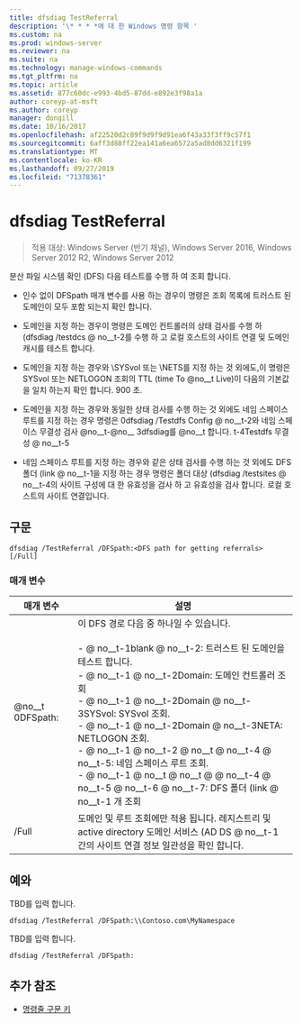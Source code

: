 ```yaml
---
title: dfsdiag TestReferral
description: '\* * * *에 대 한 Windows 명령 항목 '
ms.custom: na
ms.prod: windows-server
ms.reviewer: na
ms.suite: na
ms.technology: manage-windows-commands
ms.tgt_pltfrm: na
ms.topic: article
ms.assetid: 877c60dc-e993-4bd5-87dd-e892e3f98a1a
author: coreyp-at-msft
ms.author: coreyp
manager: dongill
ms.date: 10/16/2017
ms.openlocfilehash: af22520d2c89f9d9f9d91ea6f43a33f3ff9c57f1
ms.sourcegitcommit: 6aff3d88ff22ea141a6ea6572a5ad8dd6321f199
ms.translationtype: MT
ms.contentlocale: ko-KR
ms.lasthandoff: 09/27/2019
ms.locfileid: "71378361"
---
```

# <a name="dfsdiag-testreferral"></a>dfsdiag TestReferral

>적용 대상: Windows Server (반기 채널), Windows Server 2016, Windows Server 2012 R2, Windows Server 2012

분산 파일 시스템 확인 \(DFS\) 다음 테스트를 수행 하 여 조회 합니다.  
  
-   인수 없이 DFSpath 매개 변수를 사용 하는 경우이 명령은 조회 목록에 트러스트 된 도메인이 모두 포함 되는지 확인 합니다.  
  
-   도메인을 지정 하는 경우이 명령은 도메인 컨트롤러의 상태 검사를 수행 하 \(dfsdiag \/testdcs @ no__t-2를 수행 하 고 로컬 호스트의 사이트 연결 및 도메인 캐시를 테스트 합니다.  
  
-   도메인을 지정 하는 경우와 \\SYSvol 또는 \\NETS를 지정 하는 것 외에도,이 명령은 SYSvol 또는 NETLOGON 조회의 TTL (time To @no__t Live)이 다음의 기본값을 일치 하는지 확인 합니다. 900 초.  
  
-   도메인을 지정 하는 경우와 동일한 상태 검사를 수행 하는 것 외에도 네임 스페이스 루트를 지정 하는 경우 명령은 0dfsdiag \/Testdfs Config @ no__t-2와 네임 스페이스 무결성 검사 @no__t-@no__ 3dfsdiag를 @no__t 합니다. t-4Testdfs 무결성 @ no__t-5  
  
-   네임 스페이스 루트를 지정 하는 경우와 같은 상태 검사를 수행 하는 것 외에도 DFS 폴더 \(link @ no__t-1을 지정 하는 경우 명령은 폴더 대상 \(dfsdiag \/testsites @ no__t-4의 사이트 구성에 대 한 유효성을 검사 하 고 유효성을 검사 합니다. 로컬 호스트의 사이트 연결입니다.  
  
  
  
## <a name="syntax"></a>구문  
  
```  
dfsdiag /TestReferral /DFSpath:<DFS path for getting referrals> [/Full]  
```  
  
### <a name="parameters"></a>매개 변수  
  
|매개 변수|설명|  
|-------|--------|  
|@no__t 0DFSpath: <path for getting referrals>|이 DFS 경로 다음 중 하나일 수 있습니다.<br /><br />-    @ no__t-1blank @ no__t-2: 트러스트 된 도메인을 테스트 합니다.<br />-    @ no__t-1 @ no__t-2Domain: 도메인 컨트롤러 조회<br />-    @ no__t-1 @ no__t-2Domain @ no__t-3SYSvol: SYSvol 조회.<br />-    @ no__t-1 @ no__t-2Domain @ no__t-3NETA: NETLOGON 조회.<br />-    @ no__t-1 @ no__t-2 @ no__t @ no__t-4 @ no__t-5: 네임 스페이스 루트 조회.<br />-    @ no__t-1 @ no__t @ no__t @ @ no__t-4 @ no__t-5 @ no__t-6 @ no__t-7: DFS 폴더 \(link @ no__t-1 개 조회|  
|\/Full|도메인 및 루트 조회에만 적용 됩니다. 레지스트리 및 active directory 도메인 서비스 \(AD DS @ no__t-1 간의 사이트 연결 정보 일관성을 확인 합니다.|  
  
## <a name="BKMK_Examples"></a>예와  
TBD를 입력 합니다.  
  
```  
dfsdiag /TestReferral /DFSpath:\\Contoso.com\MyNamespace  
```  
  
TBD를 입력 합니다.  
  
```  
dfsdiag /TestReferral /DFSpath:  
```  
  
## <a name="additional-references"></a>추가 참조  
  
-   [명령줄 구문 키](command-line-syntax-key.md)  
  

